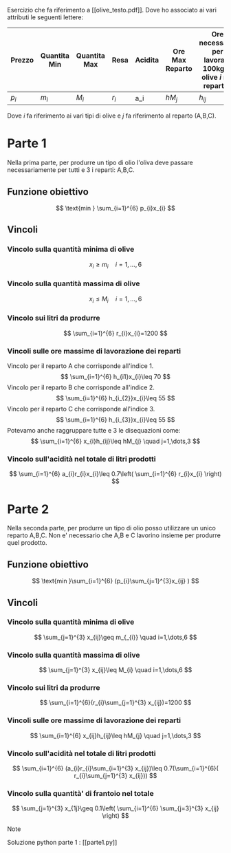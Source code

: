 Esercizio che fa riferimento a [[olive_testo.pdf]].
Dove ho associato ai vari attributi le seguenti lettere:

| Prezzo  | Quantita Min | Quantita Max | Resa    | Acidita | Ore Max Reparto | Ore necessarie per lavorare 100kg di olive $i$ nel reparto $j$ |
| ------- | ------------ | ------------ | ------- | ------- | --------------- | -------------------------------------------------------------- |
| $p_{i}$ | $m_{i}$      | $M_{i}$      | $r_{i}$ | a_i     | $hM_{j}$        | $h_{ij}$                                                       |
Dove $i$ fa riferimento ai vari tipi di olive e $j$ fa riferimento al reparto (A,B,C).
# Parte 1
Nella prima parte, per produrre un tipo di olio l'oliva deve passare necessariamente per tutti e 3 i reparti: A,B,C.
## Funzione obiettivo
$$
\text{min } \sum_{i=1}^{6} p_{i}x_{i}
$$
## Vincoli
### Vincolo sulla quantità minima di olive
$$
x_{i} \geq m_{i} \quad i=1,\dots,6
$$
### Vincolo sulla quantità massima di olive
$$
x_{i} \leq M_{i} \quad i=1,\dots,6
$$
### Vincolo sui litri da produrre
$$
\sum_{i=1}^{6} r_{i}x_{i}=1200
$$
### Vincoli sulle ore massime di lavorazione dei reparti
Vincolo per il reparto A che corrisponde all'indice 1.
$$
\sum_{i=1}^{6} h_{i1}x_{i}\leq 70
$$
Vincolo per il reparto B che corrisponde all'indice 2.
$$
\sum_{i=1}^{6} h_{i_{2}}x_{i}\leq 55
$$
Vincolo per il reparto C che corrisponde all'indice 3.
$$
\sum_{i=1}^{6} h_{i_{3}}x_{i}\leq 55
$$
Potevamo anche raggruppare tutte e 3 le disequazioni come:
$$
\sum_{i=1}^{6} x_{i}h_{ij}\leq hM_{j} \quad j=1,\dots,3
$$
### Vincolo sull'acidità nel totale di litri prodotti
$$
\sum_{i=1}^{6} a_{i}r_{i}x_{i}\leq 0.7\left( \sum_{i=1}^{6} r_{i}x_{i} \right)
$$
# Parte 2
Nella seconda parte, per produrre un tipo di olio posso utilizzare un unico reparto A,B,C.
Non e' necessario che A,B e C lavorino insieme per produrre quel prodotto.
## Funzione obiettivo
$$
\text{min }\sum_{i=1}^{6} (p_{i}\sum_{j=1}^{3}x_{ij} )
$$
## Vincoli
### Vincolo sulla quantità minima di olive
$$
\sum_{j=1}^{3} x_{ij}\geq m_{_{i}} \quad i=1,\dots,6
$$
### Vincolo sulla quantità massima di olive
$$
\sum_{j=1}^{3} x_{ij}\leq M_{i} \quad i=1,\dots,6
$$
### Vincolo sui litri da produrre
$$
\sum_{i=1}^{6}(r_{i}\sum_{j=1}^{3} x_{ij})=1200
$$
### Vincoli sulle ore massime di lavorazione dei reparti
$$
\sum_{i=1}^{6} x_{ij}h_{ij}\leq hM_{j} \quad j=1,\dots,3
$$
### Vincolo sull'acidità nel totale di litri prodotti
$$
\sum_{i=1}^{6} (a_{i}r_{i}\sum_{i=1}^{3} x_{ij})\leq 0.7(\sum_{i=1}^{6}( r_{i}\sum_{j=1}^{3} x_{ij}))
$$
### Vincolo sulla quantità' di frantoio nel totale
$$
\sum_{j=1}^{3} x_{1j}\geq 0.1\left( \sum_{i=1}^{6} \sum_{j=3}^{3} x_{ij} \right)
$$


> [!note]
> Soluzione python parte 1 : [[parte1.py]]
